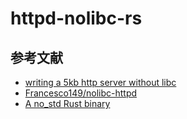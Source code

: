 # httpd-nolibc-rs

## 参考文献
- [writing a 5kb http server without libc](https://www.youtube.com/watch?v=K2Re0pG_1g4)
- [Francesco149/nolibc-httpd](https://github.com/Francesco149/nolibc-httpd)
- [A no_std Rust binary](https://fasterthanli.me/series/making-our-own-executable-packer/part-12)
